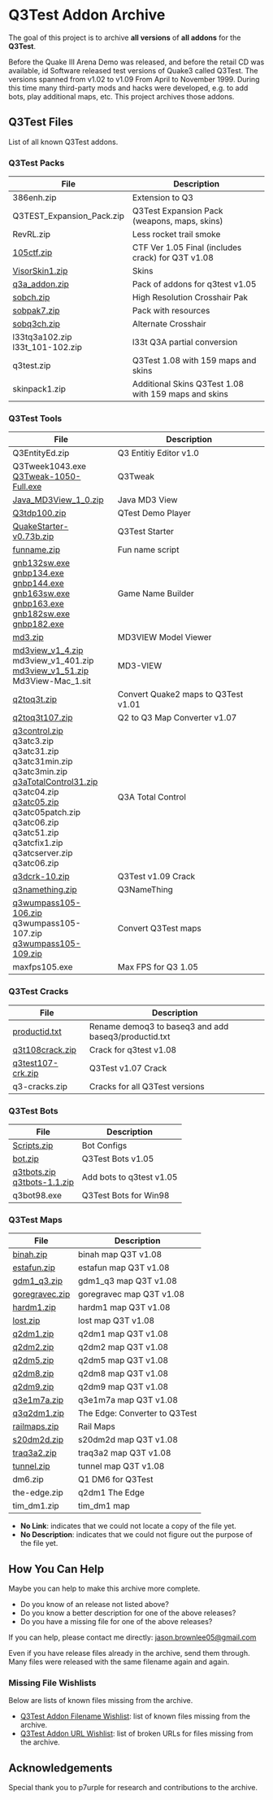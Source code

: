 # Q3Test Addon Archive

The goal of this project is to archive **all versions** of **all addons** for the **Q3Test**.

Before the Quake III Arena Demo was released, and before the retail CD was available, id Software released test versions of Quake3 called Q3Test. The versions spanned from v1.02 to v1.09 From April to November 1999. During this time many third-party mods and hacks were developed, e.g. to add bots, play additional maps, etc. This project archives those addons.

## Q3Test Files

List of all known Q3Test addons.

### Q3Test Packs

File | Description
--- | ---
386enh.zip | Extension to Q3
Q3TEST_Expansion_Pack.zip | Q3Test Expansion Pack (weapons, maps, skins)
RevRL.zip | Less rocket trail smoke
[105ctf.zip](bin/105ctf.zip) | CTF Ver 1.05 Final (includes crack) for Q3T v1.08
[VisorSkin1.zip](bin/VisorSkin1.zip) | Skins
[q3a_addon.zip](bin/q3a_addon.zip) | Pack of addons for q3test v1.05
[sobch.zip](bin/sobch.zip) | High Resolution Crosshair Pak
[sobpak7.zip](sobpak7.zip) | Pack with resources
[sobq3ch.zip](bin/sobq3ch.zip) | Alternate Crosshair
l33tq3a102.zip<br>l33t_101-102.zip | l33t Q3A partial conversion
q3test.zip | Q3Test 1.08 with 159 maps and skins
skinpack1.zip | Additional Skins Q3Test 1.08 with 159 maps and skins

### Q3Test Tools

File | Description
--- | ---
Q3EntityEd.zip | Q3 Entitiy Editor v1.0
Q3Tweek1043.exe<br>[Q3Tweak-1050-Full.exe](bin/Q3Tweak-1050-Full.exe) | Q3Tweak
[Java_MD3View_1_0.zip](bin/Java_MD3View_1_0.zip) | Java MD3 View
[Q3tdp100.zip](bin/Q3tdp100.zip) | QTest Demo Player
[QuakeStarter-v0.73b.zip](bin/QuakeStarter-v0.73b.zip) | Q3Test Starter
[funname.zip](bin/funname.zip) | Fun name script
[gnb132sw.exe](bin/gnb132sw.exe)<br>[gnbp134.exe](bin/gnbp134.exe)<br>[gnbp144.exe](bin/gnbp144.exe)<br>[gnb163sw.exe](bin/gnb163sw.exe)<br>[gnbp163.exe](bin/gnbp163.exe)<br>[gnb182sw.exe](bin/gnb182sw.exe)<br>[gnbp182.exe](bin/gnbp182.exe)| Game Name Builder
[md3.zip](bin/md3.zip) | MD3VIEW Model Viewer
[md3view_v1_4.zip](bin/md3view_v1_4.zip)<br>md3view_v1_401.zip<br>[md3view_v1_51.zip](bin/md3view_v1_51.zip)<br>Md3View-Mac_1.sit | MD3-VIEW
[q2toq3t.zip](bin/q2toq3t.zip) | Convert Quake2 maps to Q3Test v1.01
[q2toq3t107.zip](bin/q2toq3t107.zip) | Q2 to Q3 Map Converter v1.07
[q3control.zip](bin/q3control.zip)<br>q3atc3.zip<br>q3atc31.zip<br>q3atc31min.zip<br>q3atc3min.zip<br>[q3aTotalControl31.zip](bin/q3aTotalControl31.zip)<br>q3atc04.zip<br>[q3atc05.zip](bin/q3atc05.zip)<br>q3atc05patch.zip<br>q3atc06.zip<br>q3atc51.zip<br>q3atcfix1.zip<br>q3atcserver.zip<br>q3atc06.zip | Q3A Total Control
[q3dcrk-10.zip](bin/q3dcrk-10.zip) | Q3Test v1.09 Crack
[q3namething.zip](bin/q3namething.zip) | Q3NameThing
[q3wumpass105-106.zip](bin/q3wumpass105-106.zip)<br>q3wumpass105-107.zip<br>[q3wumpass105-109.zip](bin/q3wumpass105-109.zip) | Convert Q3Test maps
maxfps105.exe | Max FPS for Q3 1.05


### Q3Test Cracks

File | Description
--- | ---
[productid.txt](bin/productid.txt) | Rename demoq3 to baseq3 and add baseq3/productid.txt
[q3t108crack.zip](bin/q3t108crack.zip) | Crack for q3test v1.08
[q3test107-crk.zip](bin/q3test107-crk.zip) | Q3Test v1.07 Crack
q3-cracks.zip | Cracks for all Q3Test versions

### Q3Test Bots

File | Description
--- | ---
[Scripts.zip](bin/Scripts.zip) | Bot Configs
[bot.zip](bin/bot.zip) | Q3Test Bots v1.05
[q3tbots.zip](bin/q3tbots.zip)<br>[q3tbots-1.1.zip](bin/q3tbots-1.1.zip) | Add bots to q3test v1.05
q3bot98.exe | Q3Test Bots for Win98


### Q3Test Maps

File | Description
--- | ---
[binah.zip](bin/binah.zip) | binah map Q3T v1.08
[estafun.zip](bin/estafun.zip) | estafun map Q3T v1.08
[gdm1_q3.zip](bin/gdm1_q3.zip) | gdm1_q3 map Q3T v1.08
[goregravec.zip](bin/goregravec.zip) | goregravec map Q3T v1.08
[hardm1.zip](bin/hardm1.zip) | hardm1 map Q3T v1.08
[lost.zip](bin/lost.zip) | lost map Q3T v1.08
[q2dm1.zip](bin/q2dm1.zip) | q2dm1 map Q3T v1.08
[q2dm2.zip](bin/q2dm2.zip) | q2dm2 map Q3T v1.08
[q2dm5.zip](bin/q2dm5.zip) | q2dm5 map Q3T v1.08
[q2dm8.zip](bin/q2dm8.zip) | q2dm8 map Q3T v1.08
[q2dm9.zip](bin/q2dm9.zip) | q2dm9 map Q3T v1.08
[q3e1m7a.zip](bin/q3e1m7a.zip) | q3e1m7a map Q3T v1.08
[q3q2dm1.zip](bin/q3q2dm1.zip) | The Edge: Converter to Q3Test
[railmaps.zip](bin/railmaps.zip) | Rail Maps
[s20dm2d.zip](bin/s20dm2d.zip) | s20dm2d map Q3T v1.08
[traq3a2.zip](bin/traq3a2.zip) | traq3a2 map Q3T v1.08
[tunnel.zip](bin/tunnel.zip) | tunnel map Q3T v1.08
dm6.zip | Q1 DM6 for Q3Test
the-edge.zip | q2dm1 The Edge
tim_dm1.zip | tim_dm1 map


* **No Link**: indicates that we could not locate a copy of the file yet.
* **No Description**: indicates that we could not figure out the purpose of the file yet.

## How You Can Help

Maybe you can help to make this archive more complete.

* Do you know of an release not listed above?
* Do you know a better description for one of the above releases?
* Do you have a missing file for one of the above releases?

If you can help, please contact me directly: jason.brownlee05@gmail.com

Even if you have release files already in the archive, send them through. Many files were released with the same filename again and again.

### Missing File Wishlists

Below are lists of known files missing from the archive.

* [Q3Test Addon Filename Wishlist](research/wishlist.txt): list of known files missing from the archive.
* [Q3Test Addon URL Wishlist](research/wishlist_urls.txt): list of broken URLs for files missing from the archive.

## Acknowledgements

Special thank you to p7urple for research and contributions to the archive.


